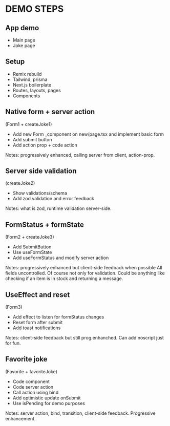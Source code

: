 # DEMO STEPS

## App demo

- Main page
- Joke page

## Setup

- Remix rebuild
- Tailwind, prisma
- Next.js boilerplate
- Routes, layouts, pages
- Components

## Native form + server action

(Form1 + createJoke1)

- Add new Form _component on new/page.tsx and implement basic form
- Add submit button
- Add action prop + code action

Notes: progressively enhanced, calling server from client, action-prop.

## Server side validation

(createJoke2)

- Show validations/schema
- Add zod validation and error feedback

Notes: what is zod, runtime validation server-side.

## FormStatus + formState

(Form2 + createJoke3)

- Add SubmitButton
- Use useFormState
- Add useFormStatus and modify server action

Notes: progressively enhanced but client-side feedback when possible All fields uncontrolled. Of course not only for validation. Could be anything like checking if an item is in stock and returning a message.

## UseEffect and reset

(Form3)

- Add effect to listen for formStatus changes
- Reset form after submit
- Add toast notifications

Notes: client-side feedback but still prog.enhanched. Can add noscript just for fun.

## Favorite joke

(Favorite + favoriteJoke)

- Code component
- Code server action
- Call action using bind
- Add optimistic update onSubmit
- Use isPending for demo purposes

Notes: server action, bind, transition, client-side feedback. Progressive enhancement.
